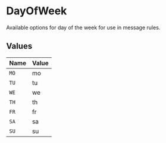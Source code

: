 # DayOfWeek

Available options for day of the week for use in message rules.


## Values

| Name  | Value |
| ----- | ----- |
| `MO`  | mo    |
| `TU`  | tu    |
| `WE`  | we    |
| `TH`  | th    |
| `FR`  | fr    |
| `SA`  | sa    |
| `SU`  | su    |